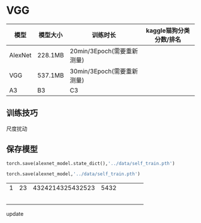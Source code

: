 # VGG

模型 | 模型大小 | 训练时长 | kaggle猫狗分类分数/排名 |
---------|----------|--------- | ----------
 AlexNet | 228.1MB | 20min/3Epoch(需要重新测量) | 
 VGG | 537.1MB | 30min/3Epoch(需要重新测量) |
 A3 | B3 | C3 |

## 训练技巧

尺度扰动

## 保存模型

```python
torch.save(alexnet_model.state_dict(),'../data/self_train.pth')
```


```python
torch.save(alexnet_model,'../data/self_train.pth')
```



|   |    |                  |      |   |   |   |   |
|---|----|------------------|------|---|---|---|---|
| 1 | 23 | 4324214325432523 | 5432 |   |   |   |   |
|   |    |                  |      |   |   |   |   |
|   |    |                  |      |   |   |   |   |
|   |    |                  |      |   |   |   |   |
|   |    |                  |      |   |   |   |   |
|   |    |                  |      |   |   |   |   |




update